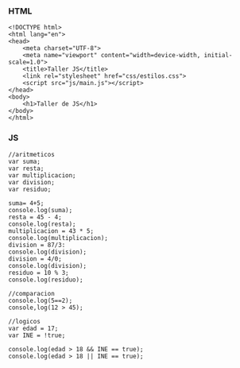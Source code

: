 
### HTML
    <!DOCTYPE html>
    <html lang="en">
    <head>
        <meta charset="UTF-8">
        <meta name="viewport" content="width=device-width, initial-scale=1.0">
        <title>Taller JS</title>
        <link rel="stylesheet" href="css/estilos.css">
        <script src="js/main.js"></script>
    </head>
    <body>
        <h1>Taller de JS</h1>
    </body>
    </html>

### JS
    //aritmeticos
    var suma;
    var resta;
    var multiplicacion;
    var division;
    var residuo;
    
    suma= 4+5;
    console.log(suma); 
    resta = 45 - 4;
    console.log(resta); 
    multiplicacion = 43 * 5;
    console.log(multiplicacion); 
    division = 87/3:
    console.log(division); 
    division = 4/0;
    console.log(division); 
    residuo = 10 % 3;
    console.log(residuo); 
    
    //comparacion
    console.log(5==2);
    console,log(12 > 45);
    
    //logicos
    var edad = 17;
    var INE = !true;
    
    console.log(edad > 18 && INE == true);
    console.log(edad > 18 || INE == true);
